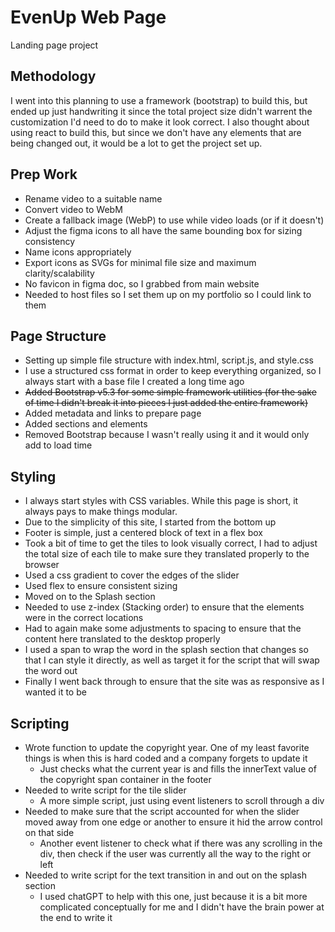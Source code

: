 # EvenUp Web Page
Landing page project

## Methodology
I went into this planning to use a framework (bootstrap) to build this, but ended up just handwriting it since the total project size didn't warrent the customization I'd need to do to make it look correct.
I also thought about using react to build this, but since we don't have any elements that are being changed out, it would be a lot to get the project set up.

## Prep Work
- Rename video to a suitable name
- Convert video to WebM
- Create a fallback image (WebP) to use while video loads (or if it doesn't)
- Adjust the figma icons to all have the same bounding box for sizing consistency
- Name icons appropriately
- Export icons as SVGs for minimal file size and maximum clarity/scalability
- No favicon in figma doc, so I grabbed from main website
- Needed to host files so I set them up on my portfolio so I could link to them

## Page Structure
- Setting up simple file structure with index.html, script.js, and style.css
- I use a structured css format in order to keep everything organized, so I always start with a base file I created a long time ago
- ~~Added Bootstrap v5.3 for some simple framework utilities (for the sake of time I didn't break it into pieces I just added the entire framework)~~
- Added metadata and links to prepare page
- Added sections and elements
- Removed Bootstrap because I wasn't really using it and it would only add to load time

## Styling
- I always start styles with CSS variables. While this page is short, it always pays to make things modular.
- Due to the simplicity of this site, I started from the bottom up 
- Footer is simple, just a centered block of text in a flex box 
- Took a bit of time to get the tiles to look visually correct, I had to adjust the total size of each tile to make sure they translated properly to the browser
- Used a css gradient to cover the edges of the slider
- Used flex to ensure consistent sizing
- Moved on to the Splash section
- Needed to use z-index (Stacking order) to ensure that the elements were in the correct locations
- Had to again make some adjustments to spacing to ensure that the content here translated to the desktop properly
- I used a span to wrap the word in the splash section that changes so that I can style it directly, as well as target it for the script that will swap the word out
- Finally I went back through to ensure that the site was as responsive as I wanted it to be

## Scripting
- Wrote function to update the copyright year. One of my least favorite things is when this is hard coded and a company forgets to update it
  - Just checks what the current year is and fills the innerText value of the copyright span container in the footer
- Needed to write script for the tile slider
  - A more simple script, just using event listeners to scroll through a div
- Needed to make sure that the script accounted for when the slider moved away from one edge or another to ensure it hid the arrow control on that side
  - Another event listener to check what if there was any scrolling in the div, then check if the user was currently all the way to the right or left
- Needed to write script for the text transition in and out on the splash section
  - I used chatGPT to help with this one, just because it is a bit more complicated conceptually for me and I didn't have the brain power at the end to write it
